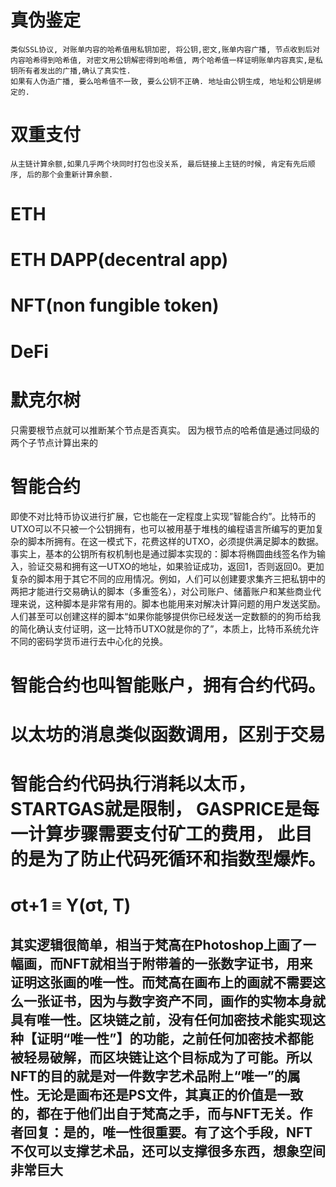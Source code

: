  

# 真伪鉴定
	类似SSL协议, 对账单内容的哈希值用私钥加密, 将公钥,密文,账单内容广播, 节点收到后对内容哈希得到哈希值, 对密文用公钥解密得到哈希值, 两个哈希值一样证明账单内容真实,是私钥所有者发出的广播,确认了真实性.
	如果有人伪造广播, 要么哈希值不一致, 要么公钥不正确. 地址由公钥生成, 地址和公钥是绑定的.
# 双重支付
	从主链计算余额,如果几乎两个块同时打包也没关系, 最后链接上主链的时候, 肯定有先后顺序, 后的那个会重新计算余额.

# ETH 


# ETH DAPP(decentral app)

# NFT(non fungible token)

# DeFi 

# 默克尔树
 只需要根节点就可以推断某个节点是否真实。 因为根节点的哈希值是通过同级的两个子节点计算出来的

# 智能合约
  即使不对比特币协议进行扩展，它也能在一定程度上实现”智能合约”。比特币的UTXO可以不只被一个公钥拥有，也可以被用基于堆栈的编程语言所编写的更加复杂的脚本所拥有。在这一模式下，花费这样的UTXO，必须提供满足脚本的数据。事实上，基本的公钥所有权机制也是通过脚本实现的：脚本将椭圆曲线签名作为输入，验证交易和拥有这一UTXO的地址，如果验证成功，返回1，否则返回0。更加复杂的脚本用于其它不同的应用情况。例如，人们可以创建要求集齐三把私钥中的两把才能进行交易确认的脚本（多重签名），对公司账户、储蓄账户和某些商业代理来说，这种脚本是非常有用的。脚本也能用来对解决计算问题的用户发送奖励。人们甚至可以创建这样的脚本“如果你能够提供你已经发送一定数额的的狗币给我的简化确认支付证明，这一比特币UTXO就是你的了”，本质上，比特币系统允许不同的密码学货币进行去中心化的兑换。

# 智能合约也叫智能账户，拥有合约代码。

# 以太坊的消息类似函数调用，区别于交易

# 智能合约代码执行消耗以太币，STARTGAS就是限制， GASPRICE是每一计算步骤需要支付矿工的费用， 此目的是为了防止代码死循环和指数型爆炸。

# σt+1 ≡ Υ(σt, T)

## 其实逻辑很简单，相当于梵高在Photoshop上画了一幅画，而NFT就相当于附带着的一张数字证书，用来证明这张画的唯一性。而梵高在画布上的画就不需要这么一张证书，因为与数字资产不同，画作的实物本身就具有唯一性。区块链之前，没有任何加密技术能实现这种【证明“唯一性”】的功能，之前任何加密技术都能被轻易破解，而区块链让这个目标成为了可能。所以NFT的目的就是对一件数字艺术品附上“唯一”的属性。无论是画布还是PS文件，其真正的价值是一致的，都在于他们出自于梵高之手，而与NFT无关。作者回复：是的，唯一性很重要。有了这个手段，NFT不仅可以支撑艺术品，还可以支撑很多东西，想象空间非常巨大